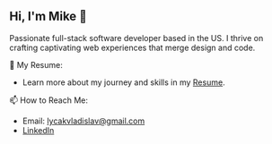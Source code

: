 ## Hi, I'm Mike 👋

Passionate full-stack software developer based in the US. I thrive on crafting captivating web experiences that merge design and code.

📄 My Resume:
- Learn more about my journey and skills in my [Resume](https://drive.google.com/file/d/11FkjkNCy4QKygePKXw2AEMph7ud7qPua/view?usp=sharing).
  
📫 How to Reach Me:
- Email: lycakvladislav@gmail.com
- [LinkedIn](https://www.linkedin.com/in/mike-lychak/)
